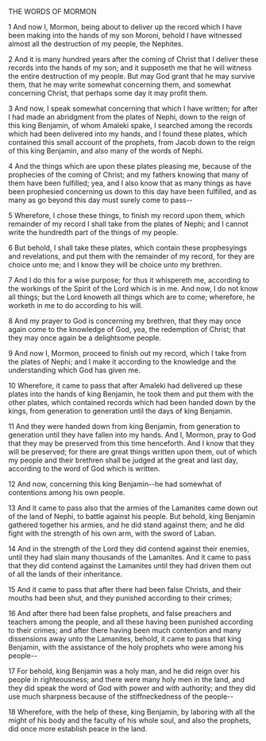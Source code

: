  THE WORDS OF MORMON

1 And now I, Mormon, being about to deliver up the record which I have been making into the hands of my son Moroni, behold I have witnessed almost all the destruction of my people, the Nephites.

2 And it is many hundred years after the coming of Christ that I deliver these records into the hands of my son; and it supposeth me that he will witness the entire destruction of my people. But may God grant that he may survive them, that he may write somewhat concerning them, and somewhat concerning Christ, that perhaps some day it may profit them.

3 And now, I speak somewhat concerning that which I have written; for after I had made an abridgment from the plates of Nephi, down to the reign of this king Benjamin, of whom Amaleki spake, I searched among the records which had been delivered into my hands, and I found these plates, which contained this small account of the prophets, from Jacob down to the reign of this king Benjamin, and also many of the words of Nephi.

4 And the things which are upon these plates pleasing me, because of the prophecies of the coming of Christ; and my fathers knowing that many of them have been fulfilled; yea, and I also know that as many things as have been prophesied concerning us down to this day have been fulfilled, and as many as go beyond this day must surely come to pass--

5 Wherefore, I chose these things, to finish my record upon them, which remainder of my record I shall take from the plates of Nephi; and I cannot write the hundredth part of the things of my people.

6 But behold, I shall take these plates, which contain these prophesyings and revelations, and put them with the remainder of my record, for they are choice unto me; and I know they will be choice unto my brethren.

7 And I do this for a wise purpose; for thus it whispereth me, according to the workings of the Spirit of the Lord which is in me. And now, I do not know all things; but the Lord knoweth all things which are to come; wherefore, he worketh in me to do according to his will.

8 And my prayer to God is concerning my brethren, that they may once again come to the knowledge of God, yea, the redemption of Christ; that they may once again be a delightsome people.

9 And now I, Mormon, proceed to finish out my record, which I take from the plates of Nephi; and I make it according to the knowledge and the understanding which God has given me.

10 Wherefore, it came to pass that after Amaleki had delivered up these plates into the hands of king Benjamin, he took them and put them with the other plates, which contained records which had been handed down by the kings, from generation to generation until the days of king Benjamin.

11 And they were handed down from king Benjamin, from generation to generation until they have fallen into my hands. And I, Mormon, pray to God that they may be preserved from this time henceforth. And I know that they will be preserved; for there are great things written upon them, out of which my people and their brethren shall be judged at the great and last day, according to the word of God which is written.

12 And now, concerning this king Benjamin--he had somewhat of contentions among his own people.

13 And it came to pass also that the armies of the Lamanites came down out of the land of Nephi, to battle against his people. But behold, king Benjamin gathered together his armies, and he did stand against them; and he did fight with the strength of his own arm, with the sword of Laban.

14 And in the strength of the Lord they did contend against their enemies, until they had slain many thousands of the Lamanites. And it came to pass that they did contend against the Lamanites until they had driven them out of all the lands of their inheritance.

15 And it came to pass that after there had been false Christs, and their mouths had been shut, and they punished according to their crimes;

16 And after there had been false prophets, and false preachers and teachers among the people, and all these having been punished according to their crimes; and after there having been much contention and many dissensions away unto the Lamanites, behold, it came to pass that king Benjamin, with the assistance of the holy prophets who were among his people--

17 For behold, king Benjamin was a holy man, and he did reign over his people in righteousness; and there were many holy men in the land, and they did speak the word of God with power and with authority; and they did use much sharpness because of the stiffneckedness of the people--

18 Wherefore, with the help of these, king Benjamin, by laboring with all the might of his body and the faculty of his whole soul, and also the prophets, did once more establish peace in the land.

